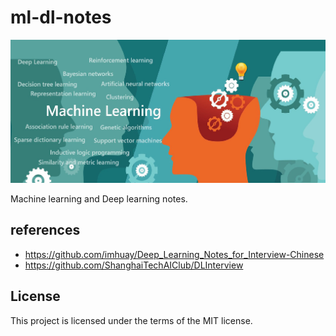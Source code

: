 # ml-dl-notes
![](./avatar.jpg)

Machine learning and Deep learning notes.

## references
- https://github.com/imhuay/Deep_Learning_Notes_for_Interview-Chinese
- https://github.com/ShanghaiTechAIClub/DLInterview

## License
This project is licensed under the terms of the MIT license.
